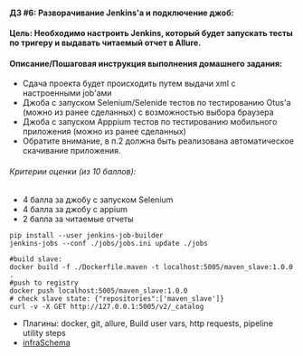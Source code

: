 #### ДЗ #6: Разворачивание Jenkins'a и подключение джоб:

#### Цель: Необходимо настроить Jenkins, который будет запускать тесты по тригеру и выдавать читаемый отчет в Allure.

#### Описание/Пошаговая инструкция выполнения домашнего задания:
- Сдача проекта будет происходить путем выдачи xml с настроенными job'ами
- Джоба с запуском Selenium/Selenide тестов по тестированию Otus'a (можно из ранее сделанных) с возможностью выбора браузера
- Джоба с запуском Apppium тестов по тестированию мобильного приложения (можно из ранее сделанных)
- Обратите внимание, в п.2 должна быть реализована автоматическое скачивание приложения.

###### Критерии оценки (из 10 баллов):
- 4 балла за джобу с запуском Selenium
- 4 балла за джобу с appium
- 2 балла за читаемые отчеты

```shell
pip install --user jenkins-job-builder
jenkins-jobs --conf ./jobs/jobs.ini update ./jobs

#build slave:
docker build -f ./Dockerfile.maven -t localhost:5005/maven_slave:1.0.0 .
#push to registry
docker push localhost:5005/maven_slave:1.0.0
# check slave state: {"repositories":['maven_slave']}
curl -v -X GET http://127.0.0.1:5005/v2/_catalog

```

- Плагины: docker, git, allure, Build user vars, http requests, pipeline utility steps
- [infraSchema](infra/docs/infra-schema.md)